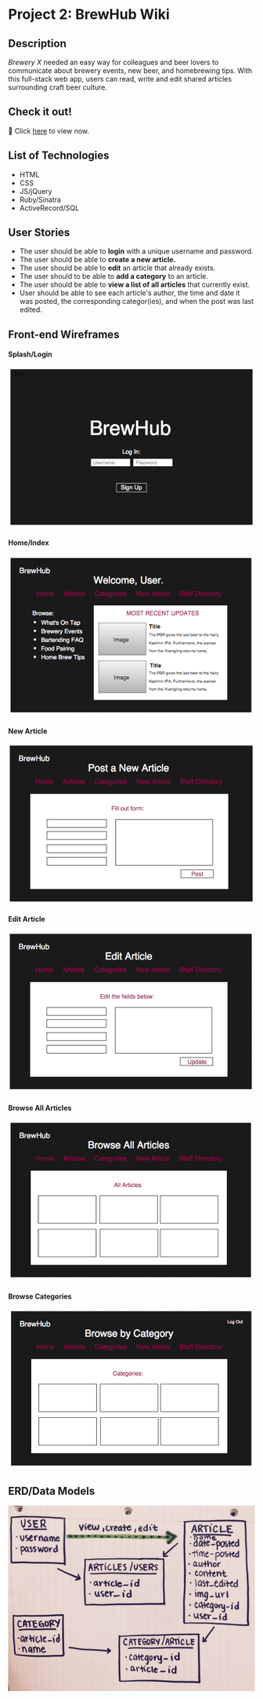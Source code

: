 # Project 2: BrewHub Wiki

## Description
*Brewery X* needed an easy way for colleagues and beer lovers to communicate about brewery events, new beer, and homebrewing tips. With this full-stack web app, users can read, write and edit shared articles surrounding craft beer culture. 

## Check it out!

:beers: Click [here](http://kimhart.github.io/Project2_Wiki/) to view now.

## List of Technologies
* HTML
* CSS
* JS/jQuery
* Ruby/Sinatra
* ActiveRecord/SQL

## User Stories
* The user should be able to **login** with a unique username and password.
* The user should be able to **create a new article.**
* The user should be able to **edit** an article that already exists.
* The user should to be able to **add a category** to an article.
* The user should be able to **view a list of all articles** that currently exist.
* User should be able to see each article's author, the time and date it was posted, the corresponding categor(ies), and when the post was last edited. 

## Front-end Wireframes
#### Splash/Login
![splash](/public/img/WF_splash_login.png)
#### Home/Index
![index](/public/img/WF_index_page.png)
#### New Article
![new_article](/public/img/WF_new_article.png)
#### Edit Article
![edit_article](/public/img/WF_edit.png)
#### Browse All Articles
![all_articles](/public/img/WF_all_articles.png)
#### Browse Categories
![categories](/public/img/WF_categories.png)

## ERD/Data Models 

![ERD](/public/img/ERD.jpg)
